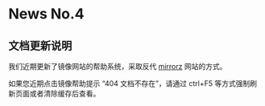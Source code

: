 <!--meta
name: 帮助文档更新
time: 2023.04.14
author: eScience
tags: 镜像,公告,文档
end--->
# News No.4

## 文档更新说明

我们近期更新了镜像网站的帮助系统，采取反代 [mirrorz](https://help.mirrors.cernet.edu.cn/) 网站的方式。

如果您近期点击镜像帮助提示 “404 文档不存在”，请通过 ctrl+F5 等方式强制刷新页面或者清除缓存后查看。
